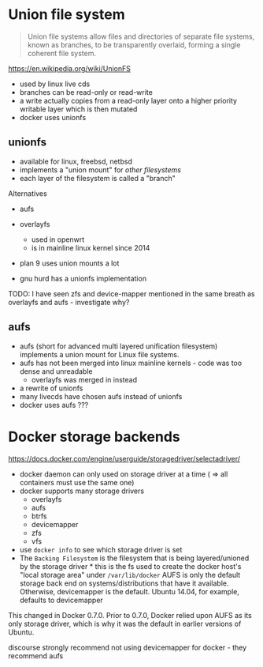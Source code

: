 # Union file system

> Union file systems allow files and directories of separate file systems, known
> as branches, to be transparently overlaid, forming a single coherent file
> system.

https://en.wikipedia.org/wiki/UnionFS

- used by linux live cds
- branches can be read-only or read-write
- a write actually copies from a read-only layer onto a higher priority writable
  layer which is then mutated
- docker uses unionfs

## unionfs

- available for linux, freebsd, netbsd
- implements a "union mount" for _other filesystems_
- each layer of the filesystem is called a "branch"

Alternatives

- aufs
- overlayfs
    - used in openwrt
    - is in mainline linux kernel since 2014

- plan 9 uses union mounts a lot
- gnu hurd has a unionfs implementation

TODO: I have seen zfs and device-mapper mentioned in the same breath as
overlayfs and aufs - investigate why?

## aufs

- aufs (short for advanced multi layered unification filesystem) implements a
  union mount for Linux file systems.
- aufs has not been merged into linux mainline kernels - code was too dense and
  unreadable
    - overlayfs was merged in instead
- a rewrite of unionfs
- many livecds have chosen aufs instead of unionfs
- docker uses aufs ???

# Docker storage backends

https://docs.docker.com/engine/userguide/storagedriver/selectadriver/

- docker daemon can only used on storage driver at a time ( => all containers
  must use the same one)
- docker supports many storage drivers
    - overlayfs
    - aufs
    - btrfs
    - devicemapper
    - zfs
    - vfs
- use `docker info` to see which storage driver is set
- The `Backing Filesystem` is the filesystem that is being layered/unioned by
  the storage driver \* this is the fs used to create the docker host's "local
  storage area" under `/var/lib/docker` AUFS is only the default storage back
  end on systems/distributions that have it available. Otherwise, devicemapper
  is the default. Ubuntu 14.04, for example, defaults to devicemapper

This changed in Docker 0.7.0. Prior to 0.7.0, Docker relied upon AUFS as its
only storage driver, which is why it was the default in earlier versions of
Ubuntu.

discourse strongly recommend not using devicemapper for docker - they recommend
aufs
